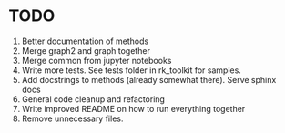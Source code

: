 # TODO

1. Better documentation of methods
2. Merge graph2 and graph together
3. Merge common from jupyter notebooks
4. Write more tests. See tests folder in rk_toolkit for samples. 
5. Add docstrings to methods (already somewhat there). Serve sphinx docs
6. General code cleanup and refactoring
7. Write improved README on how to run everything together
8. Remove unnecessary files.
